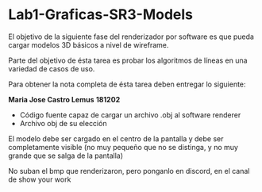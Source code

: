 # Lab1-Graficas-SR3-Models
El objetivo de la siguiente fase del renderizador por software es que pueda cargar modelos 3D básicos a nivel de wireframe. 

Parte del objetivo de ésta tarea es probar los algoritmos de líneas en una variedad de casos de uso.

Para obtener la nota completa de ésta tarea deben entregar lo siguiente:

**Maria Jose Castro Lemus**
**181202**

- Código fuente capaz de cargar un archivo .obj al software renderer
- Archivo obj de su elección 

El modelo debe ser cargado en el centro de la pantalla y debe ser completamente visible (no muy pequeño que no se distinga, y no muy grande que se salga de la pantalla) 

No suban el bmp que renderizaron, pero ponganlo en discord, en el canal de show your work
